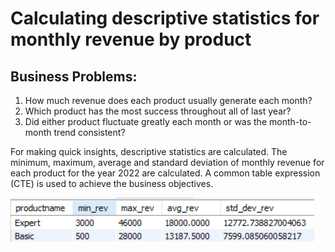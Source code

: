 # Calculating descriptive statistics for monthly revenue by product
## Business Problems:
1)	How much revenue does each product usually generate each month?
2)	Which product has the most success throughout all of last year?
3)	Did either product fluctuate greatly each month or was the month-to-month trend consistent?

For making quick insights, descriptive statistics are calculated. The minimum, maximum, average and standard deviation of monthly revenue for each product for the year 2022 are calculated. 
A common table expression (CTE) is used to achieve the business objectives.

![Descriptive Statistics](assets/BP1/BP1.png)

